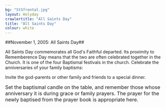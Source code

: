 ```yaml
---
bg: "StSfrontal.jpg"
layout: Holyday
crawlertitle: "All Saints Day"
title: "All Saints Day"
colour: white
---
```

##November 1, 2005: All Saints Day##
				
				

All Saints Day commemorates all God's
				Faithful departed. Its proximity to Rememberence Day means that
				the two are often celebrated together in the Church. It is one of
				the four Baptismal festivals in the church. Celebrate the
				anniversaries of your family baptisms: 
				

Invite the god-parents or other family
				and friends to a special dinner. 
				</P>
				<P ALIGN=LEFT><FONT SIZE=3>Set the
				baptismal candle on the table, and remember those whose
				anniversary it is during grace or family prayers. The prayer for
				the newly baptised from the prayer book is appropriate here.